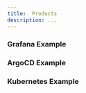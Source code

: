 ```yaml
---
title:  Products
description: ...
---
```


### Grafana Example

### ArgoCD Example

### Kubernetes Example
